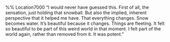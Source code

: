 %% Location7000 
“I would never have guessed this. First of all, the sensation, just holding that snowball. But also the implied, inherent perspective that it helped me have. That everything changes. Snow becomes water. It’s beautiful because it changes. Things are fleeting. It felt so beautiful to be part of this weird world in that moment. I felt part of the world again, rather than removed from it. It was potent.” 